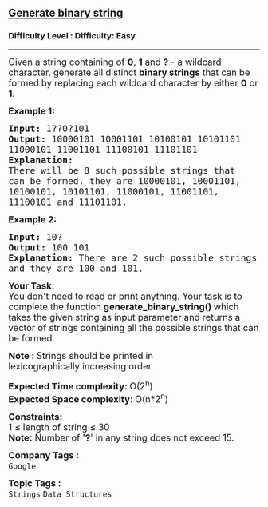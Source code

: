 <h2><a href="https://www.geeksforgeeks.org/problems/generate-binary-string3642/1?page=1&company=Google&difficulty=Basic,Easy&status=unsolved&sortBy=submissions">Generate binary string</a></h2><h3>Difficulty Level : Difficulty: Easy</h3><hr><div class="problems_problem_content__Xm_eO"><p><span style="font-size: 18px;">Given a string containing of <strong>0</strong>, <strong>1</strong> and <strong>?</strong> - a wildcard character, generate all distinct&nbsp;<strong>binary strings</strong> that can be formed by replacing each wildcard character by either <strong>0</strong> or <strong>1</strong>.</span></p>
<p><span style="font-size: 18px;"><strong>Example 1:</strong></span></p>
<pre><span style="font-size: 18px;"><strong>Input: </strong>1??0?101
<strong>Output: </strong>10000101 10001101 10100101 10101101 
11000101 11001101 11100101 11101101
<strong>Explanation:
</strong>There will be 8 such possible strings that 
can be formed, they are 10000101, 10001101, 
10100101, 10101101, 11000101, 11001101, 
11100101 and 11101101.
</span></pre>
<p><span style="font-size: 18px;"><strong>Example 2:</strong></span></p>
<pre><span style="font-size: 18px;"><strong>Input: </strong>10?</span>
<strong><span style="font-size: 18px;">Output: </span></strong><span style="font-size: 18px;">100 101</span>
<span style="font-size: 18px;"><strong>Explanation: </strong>There are 2 such possible strings
and they are 100 and 101.</span>
</pre>
<p><strong><span style="font-size: 18px;">Your Task:</span></strong><br><span style="font-size: 18px;">You don't need to read or print anything. Your task is to complete the function&nbsp;<strong>generate_binary_string()&nbsp;</strong>which takes the given string as input parameter and returns a vector of strings containing all the possible strings that can be formed.</span></p>
<p><span style="font-size: 18px;"><strong>Note :&nbsp;</strong>Strings should be printed in lexicographically&nbsp;increasing order.</span></p>
<p><span style="font-size: 18px;"><strong>Expected Time complexity: </strong>O(2<sup>n</sup>)</span><br><span style="font-size: 18px;"><strong>Expected Space complexity:&nbsp;</strong>O(n*2<sup>n</sup>)</span></p>
<p><span style="font-size: 18px;"><strong>Constraints:</strong><br>1 ≤&nbsp;length of string ≤ 30</span><br><span style="font-size: 18px;"><strong>Note:</strong>&nbsp;Number of '<strong>?</strong>' in&nbsp;any&nbsp;string does not exceed 15.</span></p></div><p><span style=font-size:18px><strong>Company Tags : </strong><br><code>Google</code>&nbsp;<br><p><span style=font-size:18px><strong>Topic Tags : </strong><br><code>Strings</code>&nbsp;<code>Data Structures</code>&nbsp;